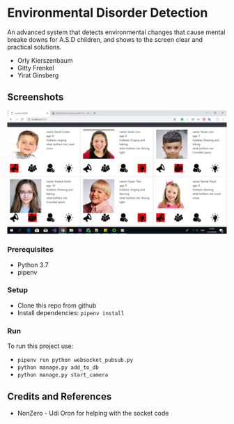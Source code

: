 # Environmental Disorder Detection
An advanced system that detects environmental changes that cause mental breake downs for A.S.D children, and shows to the screen clear and practical solutions.   

* Orly Kierszenbaum
* Gitty Frenkel
* Yirat Ginsberg

## Screenshots

![SCREESHOT DECSRIPTION](screenshots/mainscreen.png)

### Prerequisites
* Python 3.7 
* pipenv 

### Setup
* Clone this repo from github
* Install dependencies: `pipenv install`

### Run
To run this project use:
 * `pipenv run python websocket_pubsub.py`
 * `python manage.py add_to_db`
 * `python manage.py start_camera`

## Credits and References
* NonZero - Udi Oron for helping with the socket code
